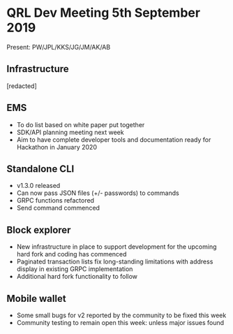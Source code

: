 # QRL Dev Meeting 5th September 2019

Present: PW/JPL/KKS/JG/JM/AK/AB

## Infrastructure

[redacted]

## EMS

- To do list based on white paper put together
- SDK/API planning meeting next week
- Aim to have complete developer tools and documentation ready for Hackathon in January 2020

## Standalone CLI

- v1.3.0 released
- Can now pass JSON files (+/- passwords) to commands
- GRPC functions refactored
- Send command commenced

## Block explorer

- New infrastructure in place to support development for the upcoming hard fork and coding has commenced
- Paginated transaction lists fix long-standing limitations with address display in existing GRPC implementation
- Additional hard fork functionality to follow

## Mobile wallet

- Some small bugs for v2 reported by the community to be fixed this week
- Community testing to remain open this week: unless major issues found 